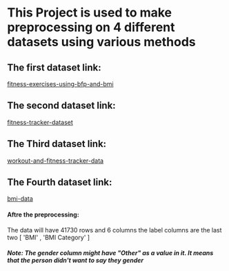 # **This Project is used to make preprocessing on 4 different datasets using various methods**

## **The first dataset link:**

[fitness-exercises-using-bfp-and-bmi](https://www.kaggle.com/datasets/mustafa20635/fitness-exercises-using-bfp-and-bmi?select=final_dataset_BFP+.csv)

## The second dataset link:

[fitness-tracker-dataset](https://www.kaggle.com/datasets/nadeemajeedch/fitness-tracker-dataset)

## The Third dataset link:

[workout-and-fitness-tracker-data](https://www.kaggle.com/datasets/adilshamim8/workout-and-fitness-tracker-data)

## The Fourth dataset link:

[bmi-data](https://www.kaggle.com/datasets/freego1/bmi-data)

#### Aftre the preprocessing:

The data will have 41730 rows and 6 columns the label columns are the last two [ 'BMI' , 'BMI Category' ]

##### Note: The gender column might have "Other" as a value in it. It means that the person didn't want to say they gender
